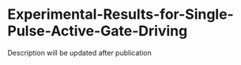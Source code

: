 # Experimental-Results-for-Single-Pulse-Active-Gate-Driving
Description will be updated after publication
